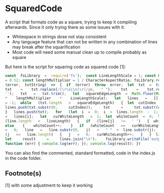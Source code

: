 # SquaredCode
A script that formats code as a square, trying to keep it compiling afterwards. Since it only trying there as some issues with it:
- Whitespace in strings dose not stay consistent
- Any language feature that can not be written in any combination of lines may break after the squarification 
- Most code will need some manual clean up to compile probably as square

But here is the script for squaring code as squared code [1]:
```javascript
const  fsLibrary  =  require('fs');  const LineLengthScale = 1; const CharacterAspectRatio
= 0.52; const lengthMultiplier = 1 / CharacterAspectRatio; fsLibrary.readFile('input.txt',
(error,  txtString)  =>  {  if  (error)  throw  error;  let  txt  =  txtString.toString();
txt    =    txt.replace(/(\r\n|\n|\r)/gm,   " ");    txt    =    txt.replace(/   +(?= )/g,
'');   txt   =   txt.trim();   let   squareEdgeLength  =  Math.floor(Math.sqrt(txt.length)
*    lengthMultiplier    *    LineLengthScale);   let   lines   =   [];   let   lineLength
= -1;  while   (txt.length   >   squareEdgeLength)   {  let  cutIndex  =  txt.indexOf(" ",    squareEdgeLength);     if    (cutIndex    >    lineLength)    lineLength    =    cutIndex;
lines.push(txt.substr(0,     cutIndex));     txt     =     txt.substr(cutIndex    +    1);
}   lines.push(txt);   for   (let  i  =  0;  i  <  lines.length  -  1;  i++)  {  let  line
=   lines[i];   let   curWhiteLength   =  1;  let  whiteCount  =  0;  let  j  =  0;  while
(line.length   <   lineLength)   {   if   (line[j]   !=   ' ')   {  whiteCount  =   0;   }
else    {    whiteCount++;    }   if   (whiteCount   ==   curWhiteLength)   {   whiteCount
=   0;   line   =   line.substr(0,   j)   +   " "  +  line.substr(j);  j++;  }   j++;   if
(j   >=   line.length)   {   j   =   0;   curWhiteLength++;   }   }  lines[i]  =  line;  }
let     result     =     lines.join("\n");    fsLibrary.writeFile('output.txt',    result,
function (err) { console.log(err); }); console.log(result); })
```
You can also find the commented, standard formatted, code in the index.js in the code folder.

## Footnote(s)

[1] with some adjustment to keep it working